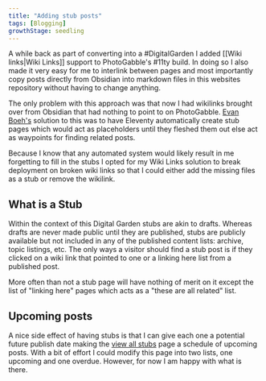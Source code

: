 ```yaml
---
title: "Adding stub posts"
tags: [Blogging]
growthStage: seedling
---
```


A while back as part of converting into a #DigitalGarden I added [[Wiki links|Wiki Links]] support to PhotoGabble's #11ty build. In doing so I also made it very easy for me to interlink between pages and most importantly copy posts directly from Obsidian into markdown files in this websites repository without having to change anything.

The only problem with this approach was that now I had wikilinks brought over from Obsidian that had nothing to point to on PhotoGabble. [Evan Boeh's](https://boehs.org/) solution to this was to have Eleventy automatically create stub pages which would act as placeholders until they fleshed them out else act as waypoints for finding related posts.

Because I know that any automated system would likely result in me forgetting to fill in the stubs I opted for my Wiki Links solution to break deployment on broken wiki links so that I could either add the missing files as a stub or remove the wikilink.

## What is a Stub

Within the context of this Digital Garden stubs are akin to drafts. Whereas drafts are never made public until they are published, stubs are publicly available but not included in any of the published content lists: archive, topic listings, etc. The only ways a visitor should find a stub post is if they clicked on a wiki link that pointed to one or a linking here list from a published post. 

More often than not a stub page will have nothing of merit on it except the list of "linking here" pages which acts as a "these are all related" list. 

## Upcoming posts

A nice side effect of having stubs is that I can give each one a potential future publish date making the [view all stubs](/stubs/) page a schedule of upcoming posts. With a bit of effort I could modify this page into two lists, one upcoming and one overdue. However, for now I am happy with what is there.